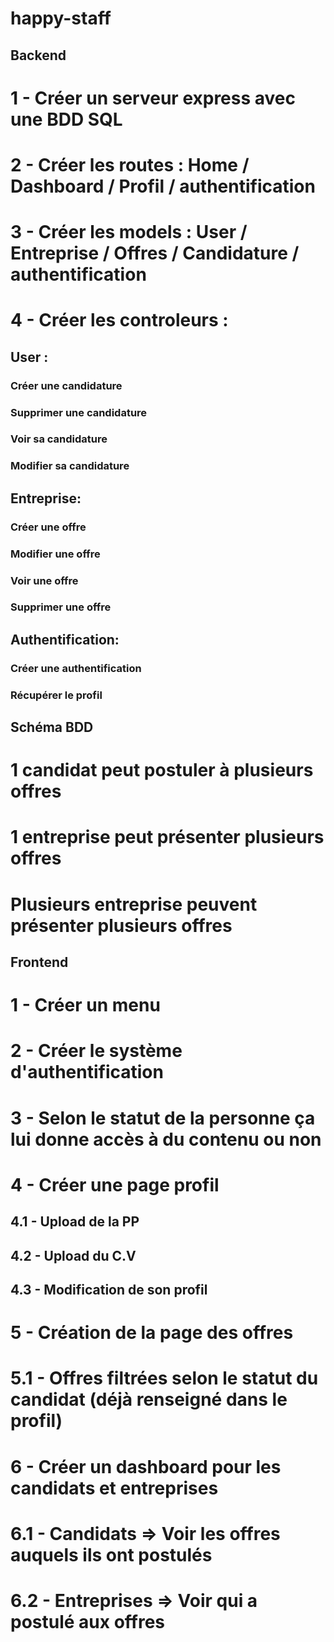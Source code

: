 # happy-staff

## Backend

# 1 - Créer un serveur express avec une BDD SQL
# 2 - Créer les routes : Home / Dashboard / Profil / authentification
# 3 - Créer les models : User / Entreprise / Offres / Candidature / authentification
# 4 - Créer les controleurs :
  ## User :
  ### Créer une candidature
  ### Supprimer une candidature
  ### Voir sa candidature
  ### Modifier sa candidature

  ## Entreprise:
  ### Créer une offre
  ### Modifier une offre
  ### Voir une offre
  ### Supprimer une offre

  ## Authentification:
  ### Créer une authentification
  ### Récupérer le profil

## Schéma BDD

 # 1 candidat peut postuler à plusieurs offres
 # 1 entreprise peut présenter plusieurs offres
 # Plusieurs entreprise peuvent présenter plusieurs offres


## Frontend

# 1 - Créer un menu
# 2 - Créer le système d'authentification
# 3 - Selon le statut de la personne ça lui donne accès à du contenu ou non
# 4 - Créer une page profil
  ## 4.1 - Upload de la PP
  ## 4.2 - Upload du C.V
  ## 4.3 - Modification de son profil
# 5 - Création de la page des offres
  # 5.1 - Offres filtrées selon le statut du candidat (déjà renseigné dans le profil)
# 6 - Créer un dashboard pour les candidats et entreprises
  # 6.1 - Candidats => Voir les offres auquels ils ont postulés
  # 6.2 - Entreprises => Voir qui a postulé aux offres
